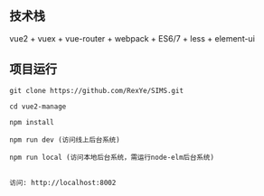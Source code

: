 
## 技术栈

vue2 + vuex + vue-router + webpack + ES6/7 + less + element-ui


## 项目运行


```
git clone https://github.com/RexYe/SIMS.git

cd vue2-manage  

npm install

npm run dev (访问线上后台系统)

npm run local (访问本地后台系统，需运行node-elm后台系统)


访问: http://localhost:8002

```

